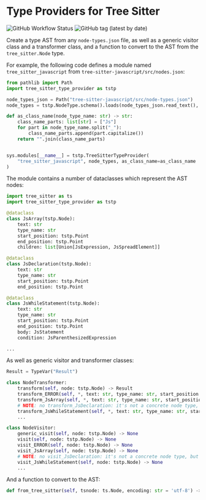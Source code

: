 # Type Providers for Tree Sitter

![GitHub Workflow Status](https://img.shields.io/github/workflow/status/wenkokke/py-tree-sitter-type-provider/CI) ![GitHub tag (latest by date)](https://img.shields.io/github/v/tag/wenkokke/py-tree-sitter-type-provider)

Create a type AST from any `node-types.json` file, as well as a generic visitor class and a transformer class, and a function to convert to the AST from the `tree_sitter.Node` type.

For example, the following code defines a module named `tree_sitter_javascript` from `tree-sitter-javascript/src/nodes.json`:

```python
from pathlib import Path
import tree_sitter_type_provider as tstp

node_types_json = Path("tree-sitter-javascript/src/node-types.json")
node_types = tstp.NodeType.schema().loads(node_types_json.read_text(), many=True)

def as_class_name(node_type_name: str) -> str:
    class_name_parts: list[str] = ["Js"]
    for part in node_type_name.split("_"):
        class_name_parts.append(part.capitalize())
    return "".join(class_name_parts)


sys.modules[__name__] = tstp.TreeSitterTypeProvider(
    "tree_sitter_javascript", node_types, as_class_name=as_class_name
)
```

The module contains a number of dataclasses which represent the AST nodes:

```python
import tree_sitter as ts
import tree_sitter_type_provider as tstp

@dataclass
class JsArray(tstp.Node):
    text: str
    type_name: str
    start_position: tstp.Point
    end_position: tstp.Point
    children: list[Union[JsExpression, JsSpreadElement]]

@dataclass
class JsDeclaration(tstp.Node):
    text: str
    type_name: str
    start_position: tstp.Point
    end_position: tstp.Point

@dataclass
class JsWhileStatement(tstp.Node):
    text: str
    type_name: str
    start_position: tstp.Point
    end_position: tstp.Point
    body: JsStatement
    condition: JsParenthesizedExpression

...
```

As well as generic visitor and transformer classes:

```python
Result = TypeVar("Result")

class NodeTransformer:
    transform(self, node: tstp.Node) -> Result
    transform_ERROR(self, *, text: str, type_name: str, start_position: tstp.Point, end_position: tstp.Point, **kwargs: dict[str, Any]) -> Result
    transform_JsArray(self, *, text: str, type_name: str, start_position: tstp.Point, end_position: tstp.Point, **kwargs: dict[str, Any]) -> Result
    # NOTE: no transform_JsDeclaration: it's not a concrete node type, but a superclass for several node types
    transform_JsWhileStatement(self, *, text: str, type_name: str, start_position: tstp.Point, end_position: tstp.Point, **kwargs: dict[str, Any]) -> Result
    ...

class NodeVisitor:
    generic_visit(self, node: tstp.Node) -> None
    visit(self, node: tstp.Node) -> None
    visit_ERROR(self, node: tstp.Node) -> None
    visit_JsArray(self, node: tstp.Node) -> None
    # NOTE: no visit_JsDeclaration: it's not a concrete node type, but a superclass for several node types
    visit_JsWhileStatement(self, node: tstp.Node) -> None
    ...
```

And a function to convert to the AST:

```python
def from_tree_sitter(self, tsnode: ts.Node, encoding: str = 'utf-8') -> tstp.Node
```
